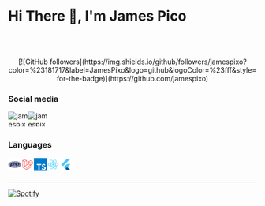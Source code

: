 # Hi There 👋, I'm James Pico
<br>
<br>
<p style="text-align: center;">
[![GitHub followers](https://img.shields.io/github/followers/jamespixo?color=%23181717&label=JamesPixo&logo=github&logoColor=%23fff&style=for-the-badge)](https://github.com/jamespixo)</p>

### Social media
[<img src="https://raw.githubusercontent.com/rahuldkjain/github-profile-readme-generator/master/src/images/icons/Social/twitter.svg" alt="jamespixo" height="30" width="40" align="left" />][twitter][<img src="https://raw.githubusercontent.com/rahuldkjain/github-profile-readme-generator/master/src/images/icons/Social/instagram.svg" alt="jamespixo" height="30" width="40" align="left" />][instagram]
<br>
<br>

### Languages
[<img src="https://raw.githubusercontent.com/github/explore/80688e429a7d4ef2fca1e82350fe8e3517d3494d/topics/php/php.png" width="26" align="left" alt="php" />][github][<img src="https://raw.githubusercontent.com/github/explore/80688e429a7d4ef2fca1e82350fe8e3517d3494d/topics/laravel/laravel.png" width="26" align="left" alt="react" />][github][<img src="https://raw.githubusercontent.com/github/explore/80688e429a7d4ef2fca1e82350fe8e3517d3494d/topics/typescript/typescript.png" width="26" align="left" alt="typescript" />][github][<img src="https://raw.githubusercontent.com/github/explore/80688e429a7d4ef2fca1e82350fe8e3517d3494d/topics/react/react.png" width="26" align="left" alt="react" />][github][<img src="https://raw.githubusercontent.com/github/explore/80688e429a7d4ef2fca1e82350fe8e3517d3494d/topics/flutter/flutter.png" width="26" align="left" alt="flutter" />][github]
<br>
<br>
<hr></hr>

[![Spotify](https://spotify-playing-delta.vercel.app/api/spotify)](https://open.spotify.com/user/jamespd10)

[github]: https://github.com/
[twitter]: https://twitter.com/jamespixo/
[x]: https://x.com/jamespixo/
[instagram]: https://instagram.com/jamespixo/
